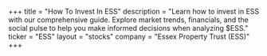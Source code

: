 +++
title = "How To Invest In ESS"
description = "Learn how to invest in ESS with our comprehensive guide. Explore market trends, financials, and the social pulse to help you make informed decisions when analyzing $ESS."
ticker = "ESS"
layout = "stocks"
company = "Essex Property Trust (ESS)"
+++

